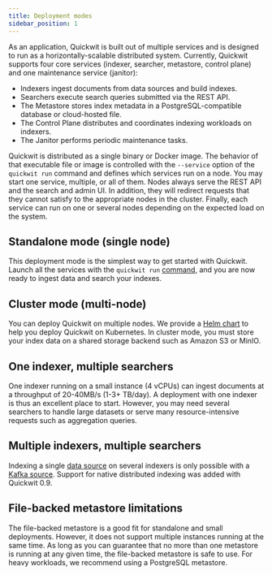 ```yaml
---
title: Deployment modes
sidebar_position: 1
---
```


As an application, Quickwit is built out of multiple services and is designed to run as a horizontally-scalable distributed system. Currently, Quickwit supports four core services (indexer, searcher, metastore, control plane) and one maintenance service (janitor):

- Indexers ingest documents from data sources and build indexes.
- Searchers execute search queries submitted via the REST API.
- The Metastore stores index metadata in a PostgreSQL-compatible database or cloud-hosted file.
- The Control Plane distributes and coordinates indexing workloads on indexers.
- The Janitor performs periodic maintenance tasks.

Quickwit is distributed as a single binary or Docker image. The behavior of that executable file or image is controlled with the `--service` option of the `quickwit run` command and defines which services run on a node. You may start one service, multiple, or all of them. Nodes always serve the REST API and the search and admin UI. In addition, they will redirect requests that they cannot satisfy to the appropriate nodes in the cluster. Finally, each service can run on one or several nodes depending on the expected load on the system.

## Standalone mode (single node)

This deployment mode is the simplest way to get started with Quickwit. Launch all the services with the `quickwit run` [command](../reference/cli.md), and you are now ready to ingest data and search your indexes.

## Cluster mode (multi-node)

You can deploy Quickwit on multiple nodes. We provide a [Helm chart](./kubernetes/helm.md) to help you deploy Quickwit on Kubernetes. In cluster mode, you must store your index data on a shared storage backend such as Amazon S3 or MinIO.

## One indexer, multiple searchers

One indexer running on a small instance (4 vCPUs) can ingest documents at a throughput of 20-40MB/s (1-3+ TB/day). A deployment with one indexer is thus an excellent place to start. However, you may need several searchers to handle large datasets or serve many resource-intensive requests such as aggregation queries.

## Multiple indexers, multiple searchers

Indexing a single [data source](../configuration/source-config.md) on several indexers is only possible with a [Kafka source](../configuration/source-config.md#kafka-source).
Support for native distributed indexing was added with Quickwit 0.9.

## File-backed metastore limitations

The file-backed metastore is a good fit for standalone and small deployments. However, it does not support multiple instances running at the same time. As long as you can guarantee that no more than one metastore is running at any given time, the file-backed metastore is safe to use. For heavy workloads, we recommend using a PostgreSQL metastore.
